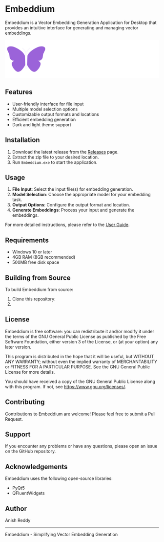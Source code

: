 # Embeddium

Embeddium is a Vector Embedding Generation Application for Desktop that provides an intuitive interface for generating and managing vector embeddings.

![Embeddium Logo](resources/readme_logo.png)

## Features

- User-friendly interface for file input
- Multiple model selection options
- Customizable output formats and locations
- Efficient embedding generation
- Dark and light theme support

## Installation

1. Download the latest release from the [Releases](https://github.com/yourusername/embeddium/releases) page.
2. Extract the zip file to your desired location.
3. Run `Embeddium.exe` to start the application.

## Usage

1. **File Input**: Select the input file(s) for embedding generation.
2. **Model Selection**: Choose the appropriate model for your embedding task.
3. **Output Options**: Configure the output format and location.
4. **Generate Embeddings**: Process your input and generate the embeddings.

For more detailed instructions, please refer to the [User Guide](link-to-user-guide).

## Requirements

- Windows 10 or later
- 4GB RAM (8GB recommended)
- 500MB free disk space

## Building from Source

To build Embeddium from source:

1. Clone this repository:
2. 
## License

Embeddium is free software: you can redistribute it and/or modify it under the terms of the GNU General Public License as published by the Free Software Foundation, either version 3 of the License, or (at your option) any later version.

This program is distributed in the hope that it will be useful, but WITHOUT ANY WARRANTY; without even the implied warranty of MERCHANTABILITY or FITNESS FOR A PARTICULAR PURPOSE. See the GNU General Public License for more details.

You should have received a copy of the GNU General Public License along with this program. If not, see <https://www.gnu.org/licenses/>.

## Contributing

Contributions to Embeddium are welcome! Please feel free to submit a Pull Request.

## Support

If you encounter any problems or have any questions, please open an issue on the GitHub repository.

## Acknowledgements

Embeddium uses the following open-source libraries:
- PyQt5
- QFluentWidgets

## Author

Anish Reddy

---

Embeddium - Simplifying Vector Embedding Generation
